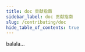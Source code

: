 ```yaml
---
title: doc 贡献指南
sidebar_label: doc 贡献指南
slug: /contributing/doc
hide_table_of_contents: true
---
```

balala...